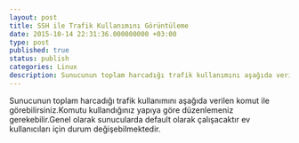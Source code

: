 ```yaml
---
layout: post
title: SSH ile Trafik Kullanımını Görüntüleme
date: 2015-10-14 22:31:36.000000000 +03:00
type: post
published: true
status: publish
categories: Linux
description: Sunucunun toplam harcadığı trafik kullanımını aşağıda verilen komut ile görebilirsiniz.Komutu kullandığınız yapıya göre düzenlemeniz gerekebilir.Genel
---
```


Sunucunun toplam harcadığı trafik kullanımını aşağıda verilen komut ile görebilirsiniz.Komutu kullandığınız yapıya göre düzenlemeniz gerekebilir.Genel olarak sunucularda default olarak çalışacaktır ev kullanıcıları için durum değişebilmektedir.

<script src="https://gist.github.com/MertcanGokgoz/4024cf2082611c803c16.js"></script>
